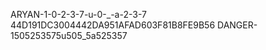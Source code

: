 ARYAN-1-0-2-3-7-u-0-_-a-2-3-7
44D191DC3004442DA951AFAD603F81B8FE9B56
DANGER-1505253575u505_5a525357
